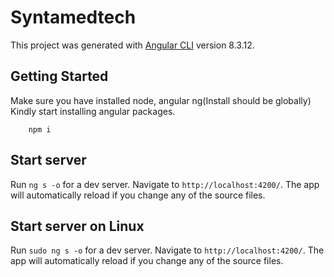 # Syntamedtech

This project was generated with [Angular CLI](https://github.com/angular/angular-cli) version 8.3.12.


## Getting Started
Make sure you have installed node, angular ng(Install should be globally)
Kindly start installing angular packages.
```
    npm i
```

## Start server

Run `ng s -o` for a dev server. Navigate to `http://localhost:4200/`. The app will automatically reload if you change any of the source files.

## Start server on Linux
Run `sudo ng s -o` for a dev server. Navigate to `http://localhost:4200/`. The app will automatically reload if you change any of the source files.


